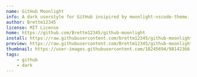 ```yaml
---
name: GitHub Moonlight
info: A dark userstyle for GitHub insipired by moonlight-vscode-theme.
author: Brettm12345
license: MIT License
home: https://github.com/Brettm12345/github-moonlight
install: https://raw.githubusercontent.com/brettm12345/github-moonlight/master/github.user.css
preview: https://raw.githubusercontent.com/Brettm12345/github-moonlight/master/screenshots/repo.png
thumbnail: https://user-images.githubusercontent.com/18245694/98142366-fef92c80-1ec7-11eb-8a91-17a71a074bb8.png
tags:
    - github
    - dark
---
```




